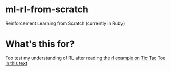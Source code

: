 # ml-rl-from-scratch
Reinforcement Learning from Scratch (currently in Ruby)

# What's this for?
Too test my understanding of RL after reading [the rl example on Tic Tac Toe in this text](http://webdocs.cs.ualberta.ca/~sutton/book/ebook/node10.html)
